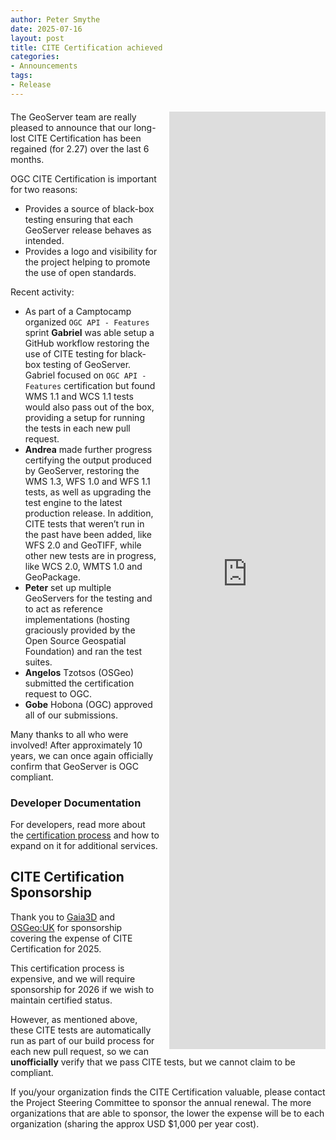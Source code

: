 ```yaml
---
author: Peter Smythe
date: 2025-07-16
layout: post
title: CITE Certification achieved
categories:
- Announcements
tags:
- Release
--- 
```


<div style="text-align: center; margin: 20px 0;">
  <iframe src="https://portal.ogc.org/public_ogc/compliance/srv_ogc_compliance_badge2.php?id=102&pid=1846" 
          width="250"
          frameborder="0"
          style="float: right; margin: 0 0 10px 15px; border: none; height: auto; min-height: 1500px">
  </iframe>
</div>

The GeoServer team are really pleased to announce that our long-lost CITE Certification has been regained (for 2.27) over the last 6 months.

OGC CITE Certification is important for two reasons:

* Provides a source of black-box testing ensuring that each GeoServer release behaves as intended.
* Provides a logo and visibility for the project helping to promote the use of open standards.

Recent activity:

* As part of a Camptocamp organized ``OGC API - Features`` sprint **Gabriel** was able setup a GitHub workflow restoring the use of CITE testing for black-box testing of GeoServer. Gabriel focused on ``OGC API - Features`` certification but found WMS 1.1 and WCS 1.1 tests would also pass out of the box, providing a setup for running the tests in each new pull request.
* **Andrea** made further progress certifying the output produced by GeoServer, restoring the WMS 1.3, WFS 1.0 and WFS 1.1 tests, as well as upgrading the test engine to the latest production release. In addition, CITE tests that weren’t run in the past have been added, like WFS 2.0 and GeoTIFF, while other new tests are in progress, like WCS 2.0, WMTS 1.0 and GeoPackage.
* **Peter** set up multiple GeoServers for the testing and to act as reference implementations (hosting graciously provided by the Open Source Geospatial Foundation) and ran the test suites.
* **Angelos** Tzotsos (OSGeo) submitted the certification request to OGC.
* **Gobe** Hobona (OGC) approved all of our submissions.

Many thanks to all who were involved!  After approximately 10 years, we can once again officially confirm that GeoServer is OGC compliant.

### Developer Documentation

For developers, read more about the [certification process](https://docs.geoserver.org/latest/en/developer/cite-test-guide/index.html#cite-certification) and how to expand on it for additional services.

## CITE Certification Sponsorship

Thank you to [Gaia3D](https://gaia3d.com/) and [OSGeo:UK](https://uk.osgeo.org/) for sponsorship covering the expense of CITE Certification for 2025.

This certification process is expensive, and we will require sponsorship for 2026 if we wish to maintain certified status. 

However, as mentioned above, these CITE tests are automatically run as part of our build process for each new pull request, so we can **unofficially** verify that we pass CITE tests, but we cannot claim to be compliant.

If you/your organization finds the CITE Certification valuable, please contact the Project Steering Committee to sponsor the annual renewal.  The more organizations that are able to sponsor, the lower the expense will be to each organization (sharing the approx USD $1,000 per year cost).
